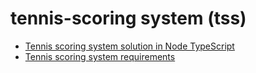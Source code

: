 # tennis-scoring system (tss)

- [Tennis scoring system solution in Node TypeScript](./tss-node-ts/README.md)
- [Tennis scoring system requirements](requirements-tss.md)
